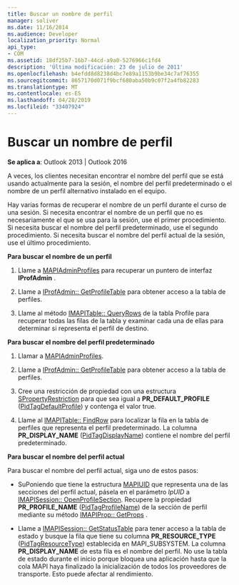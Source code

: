 ```yaml
---
title: Buscar un nombre de perfil
manager: soliver
ms.date: 11/16/2014
ms.audience: Developer
localization_priority: Normal
api_type:
- COM
ms.assetid: 18df25b7-16b7-44cd-a9a0-5276966c1fd4
description: 'Última modificación: 23 de julio de 2011'
ms.openlocfilehash: b4efdd8d8238d4bc7e89a1153b9be34c7af76355
ms.sourcegitcommit: 8657170d071f9bcf680aba50b9c07f2a4fb82283
ms.translationtype: MT
ms.contentlocale: es-ES
ms.lasthandoff: 04/28/2019
ms.locfileid: "33407924"
---
```

# <a name="finding-a-profile-name"></a>Buscar un nombre de perfil

  
  
**Se aplica a**: Outlook 2013 | Outlook 2016 
  
A veces, los clientes necesitan encontrar el nombre del perfil que se está usando actualmente para la sesión, el nombre del perfil predeterminado o el nombre de un perfil alternativo instalado en el equipo.
  
Hay varias formas de recuperar el nombre de un perfil durante el curso de una sesión. Si necesita encontrar el nombre de un perfil que no es necesariamente el que se usa para la sesión, use el primer procedimiento. Si necesita buscar el nombre del perfil predeterminado, use el segundo procedimiento. Si necesita buscar el nombre del perfil actual de la sesión, use el último procedimiento. 
  
 **Para buscar el nombre de un perfil**
  
1. Llame a [MAPIAdminProfiles](mapiadminprofiles.md) para recuperar un puntero de interfaz **IProfAdmin** . 
    
2. Llame a [IProfAdmin:: GetProfileTable](iprofadmin-getprofiletable.md) para obtener acceso a la tabla de perfiles. 
    
3. Llame al método [IMAPITable:: QueryRows](imapitable-queryrows.md) de la tabla Profile para recuperar todas las filas de la tabla y examinar cada una de ellas para determinar si representa el perfil de destino. 
    
 **Para buscar el nombre del perfil predeterminado**
  
1. Llamar a [MAPIAdminProfiles](mapiadminprofiles.md).
    
2. Llame a [IProfAdmin:: GetProfileTable](iprofadmin-getprofiletable.md) para obtener acceso a la tabla de perfiles. 
    
3. Cree una restricción de propiedad con una estructura [SPropertyRestriction](spropertyrestriction.md) para que sea igual a **PR_DEFAULT_PROFILE** ([PidTagDefaultProfile](pidtagdefaultprofile-canonical-property.md)) y contenga el valor true.
    
4. Llame al [IMAPITable:: FindRow](imapitable-findrow.md) para localizar la fila en la tabla de perfiles que representa el perfil predeterminado. La columna **PR_DISPLAY_NAME** ([PidTagDisplayName](pidtagdisplayname-canonical-property.md)) contiene el nombre del perfil predeterminado.
    
 **Para buscar el nombre del perfil actual**
  
Para buscar el nombre del perfil actual, siga uno de estos pasos:
  
- SuPoniendo que tiene la estructura [MAPIUID](mapiuid.md) que representa una de las secciones del perfil actual, pásela en el parámetro _lpUID_ a [IMAPISession:: OpenProfileSection](imapisession-openprofilesection.md). Recupere la propiedad **PR_PROFILE_NAME** ([PidTagProfileName](pidtagprofilename-canonical-property.md)) de la sección de perfil mediante su método [IMAPIProp:: GetProps](imapiprop-getprops.md) . 
    
- Llame a [IMAPISession:: GetStatusTable](imapisession-getstatustable.md) para tener acceso a la tabla de estado y busque la fila que tiene su columna **PR_RESOURCE_TYPE** ([PidTagResourceType](pidtagresourcetype-canonical-property.md)) establecida en MAPI_SUBSYSTEM. La columna **PR_DISPLAY_NAME** de esta fila es el nombre del perfil. No use la tabla de estado durante el inicio porque bloquea una aplicación hasta que la cola MAPI haya finalizado la inicialización de todos los proveedores de transporte. Esto puede afectar al rendimiento. 
    

